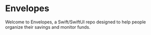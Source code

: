 # Envelopes

Welcome to Envelopes, a Swift/SwiftUI repo designed to help people organize their savings and monitor funds.
